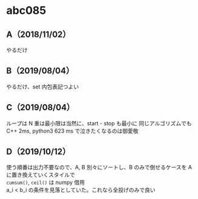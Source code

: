 # abc085

## A（2018/11/02）

やるだけ

## B（2019/08/04）

やるだけ、set 内包表記つよい

## C（2019/08/04）

ループは N 重は最小限は当然に、start - stop も最小に
同じアルゴリズムでも C++ 2ms, python3 623 ms で泣きたくなるのは御愛敬

## D（2019/10/12）

使う順番は出力不要なので、A, B 別々にソートし、B のみで倒せるケースを A に置き換えていくスタイルで  
`cumsum()`, `ceil()` は numpy 借用  
a_i < b_i の条件を見落としていた。これなら全投げのみで良い
